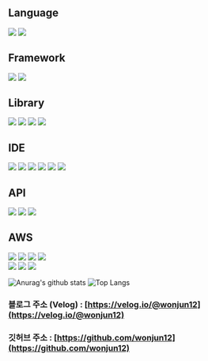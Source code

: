 <div>
  <h2>Language</h2>
  <img src="https://img.shields.io/badge/Python-3776AB?style=flat-square&logo=Python&logoColor=white"/>
  <img src="https://img.shields.io/badge/Java-FC4C02?style=flat-square&logo=Java&logoColor=white"/>
  
  <br>
  
  <h2>Framework</h2>
  <img src="https://img.shields.io/badge/Flask-000000?style=flat-square&logo=Flask&logoColor=white"/>
  <img src="https://img.shields.io/badge/Serverless-FD5750?style=flat-square&logo=Serverless&logoColor=white"/>

  <br>

  <h2>Library</h2>
  <img src="https://img.shields.io/badge/Numpy-013243?style=flat-square&logo=Numpy&logoColor=white"/>
  <img src="https://img.shields.io/badge/pandas-150458?style=flat-square&logo=pandas&logoColor=white"/>
  <img src="https://img.shields.io/badge/streamlit-FF4B4B?style=flat-square&logo=streamlit&logoColor=white"/>
  <img src="https://img.shields.io/badge/Selenium-43B02A?style=flat-square&logo=selenium&logoColor=white"/>
  <br>

  <h2>IDE</h2>
     <img src="https://img.shields.io/badge/Visual Studio Code-007ACC?style=flat-square&logo=visualstudiocode&logoColor=white"/> 
  <img src="https://img.shields.io/badge/MySQL-4479A1?style=flat-square&logo=MySQL&logoColor=white"/> 
   <img src="https://img.shields.io/badge/postman-FF6C37?style=flat-square&logo=postman&logoColor=white"/>
   <img src="https://img.shields.io/badge/Google Colab-F9AB00?style=flat-square&logo=googlecolab&logoColor=white"/>   
   <img src="https://img.shields.io/badge/Jupyter-F37626?style=flat-square&logo=jupyter&logoColor=white"/> 
 <img src="https://img.shields.io/badge/Android%20Studio-3DDC84?style=flat&logo=Android%20Studio&logoColor=white"/>

  <br>

  <h2>API</h2>
  <img src="https://img.shields.io/badge/Naver Clova-03C75A?style=flat-square&logo=Naver&logoColor=white"/>
  <img src="https://img.shields.io/badge/Google Place-4285F4?style=flat-square&logo=Google&logoColor=white"/> 
  <img src="https://img.shields.io/badge/Google Maps-4285F4?style=flat-square&logo=googlemaps&logoColor=white"/> 
  <br>
  
  <h2>AWS</h2>
  <img src="https://img.shields.io/badge/Amazon AWS-232F3E?style=flat-square&logo=Amazon AWS&logoColor=white"/>
  <img src="https://img.shields.io/badge/Amazon EC2-FF9900?style=flat-square&logo=amazonec2&logoColor=white"/>
  <img src="https://img.shields.io/badge/Amazon RDS-527FFF?style=flat-square&logo=Amazon RDS&logoColor=white"/>
  <img src="https://img.shields.io/badge/Amazon S3-569A31?style=flat-square&logo=Amazon S3&logoColor=white"/>
  
  <br>
  
  <img src="https://img.shields.io/badge/AWS Lambda-FF9900?style=flat-square&logo=AWS Lambda&logoColor=white"/>
  <img src="https://img.shields.io/badge/Amazon API Gateway-FF4F8B?style=flat-square&logo=Amazon API Gateway&logoColor=white"/>
  <img src="https://img.shields.io/badge/Amazon CloudWatch-FF4F8B?style=flat-square&logo=Amazon CloudWatch&logoColor=white"/>
</div>
<p></p>

![Anurag's github stats](https://github-readme-stats.vercel.app/api?username=wonjun12&show_icons=true&theme=vue)
![Top Langs](https://github-readme-stats.vercel.app/api/top-langs/?username=wonjun12&layout=compact&theme=vue)



### 블로그 주소 (Velog) : [https://velog.io/@wonjun12](https://velog.io/@wonjun12)
### 깃허브 주소 : [https://github.com/wonjun12](https://github.com/wonjun12)
